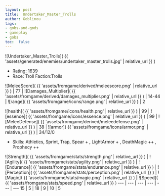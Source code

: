 ```yaml
---
layout: post
title:  Undertaker_Master_Trolls
author: Goblinou
tags:
- gobs-and-gods
- gameplay
- gobs
toc:  false
---
```


![Undertaker_Master_Trolls]( {{ 'assets/generated/enemies/undertaker_master_trolls.jpg' | relative_url }} )
- Rating: 1639
- Race: Troll  Faction:Trolls

![MeleeScore]( {{ 'assets/fromgame/derived/meleescore.png' | relative_url }} ) | 77 | ![Damages_Multiplier]( {{ 'assets/fromgame/derived/damages_multiplier.png' | relative_url }} ) | 14-44 | ![range]( {{ 'assets/fromgame/icons/range.png' | relative_url }} ) | 2


![health]( {{ 'assets/fromgame/icons/health.png' | relative_url }} ) | 99 | ![essence]( {{ 'assets/fromgame/icons/essence.png' | relative_url }} ) | 99 | ![MeleeDefense]( {{ 'assets/fromgame/derived/meleedefense.png' | relative_url }} ) | 38 | ![armor]( {{ 'assets/fromgame/icons/armor.png' | relative_url }} ) | 34/12/0

* Skills: Athletics, Sprint, Trap, Spear + , LightArmor + , DeathMagic ++ , Prophecy ++ 

![Strength]( {{ 'assets/fromgame/stats/strength.png' | relative_url }} ) | ![Agility]( {{ 'assets/fromgame/stats/agility.png' | relative_url }} ) | ![Endurance]( {{ 'assets/fromgame/stats/endurance.png' | relative_url }} ) | ![Perception]( {{ 'assets/fromgame/stats/perception.png' | relative_url }} ) | ![Magic]( {{ 'assets/fromgame/stats/magic.png' | relative_url }} ) | ![Speed]( {{ 'assets/fromgame/stats/speed.png' | relative_url }} )
--- | --- | --- | --- | --- | ---
15 | 5 | 18 | 9 | 10 | 5
